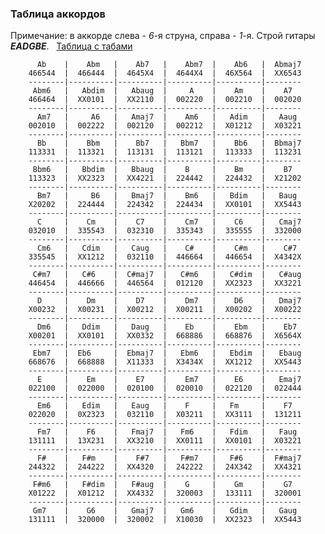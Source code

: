 <!--2017-07-16 14:01:55-->
### Таблица аккордов
Примечание: в аккорде слева - *6*-я струна, справа - *1*-я. Строй гитары ***EADGBE***. &nbsp; [Таблица с табами](/posts.html?samouchitel_igry_na_gitare/tablica_akkordov_s_tabami)
<a name="tab"></a>

		  Ab    |    Abm   |    Ab7   |    Abm7  |    Ab6   |  Abmaj7
		466544  |  466444  |  4645X4  |  4644X4  |  46X564  |  XX6543
		--------|----------|----------|----------|----------|--------
		 Abm6   |   Abdim  |   Abaug  |     A    |    Am    |    A7
		466464  |  XX0101  |  XX2110  |  002220  |  002210  |  002020
		--------|----------|----------|----------|----------|--------
		  Am7   |     A6   |   Amaj7  |    Am6   |   Adim   |   Aaug
		002010  |  002222  |  002120  |  002212  |  X01212  |  X03221
		--------|----------|----------|----------|----------|--------
		  Bb    |    Bbm   |    Bb7   |   Bbm7   |    Bb6   |  Bbmaj7
		113331  |  113321  |  113131  |  113121  |  113333  |  113231
		--------|----------|----------|----------|----------|--------
		 Bbm6   |   Bbdim  |   Bbaug  |    B     |    Bm    |    B7
		113323  |  XX2323  |  XX4221  |  224442  |  224432  |  X21202
		--------|----------|----------|----------|----------|--------
		  Bm7   |     B6   |   Bmaj7  |    Bm6   |   Bdim   |   Baug
		X20202  |  224444  |  224342  |  224434  |  XX0101  |  XX5443
		--------|----------|----------|----------|----------|--------
		  C     |    Cm    |    C7    |    Cm7   |    C6    |   Cmaj7
		032010  |  335543  |  032310  |  335343  |  335555  |  332000
		--------|----------|----------|----------|----------|--------
		  Cm6   |   Cdim   |   Caug   |    C#    |    C#m   |    C#7
		335545  |  XX1212  |  032110  |  446664  |  446654  |  X4342X
		--------|----------|----------|----------|----------|--------
		 C#m7   |   C#6    |  C#maj7  |   C#m6   |   C#dim  |   C#aug
		446454  |  446666  |  446564  |  012120  |  XX2323  |  XX3221
		--------|----------|----------|----------|----------|--------
		  D     |    Dm    |    D7    |    Dm7   |    D6    |   Dmaj7
		X00232  |  X00231  |  X00212  |  X00211  |  X00202  |  X00222
		--------|----------|----------|----------|----------|--------
		  Dm6   |   Ddim   |   Daug   |    Eb    |    Ebm   |    Eb7
		X00201  |  XX0101  |  XX0332  |  668886  |  668876  |  X6564X
		--------|----------|----------|----------|----------|--------
		 Ebm7   |  Eb6     |  Ebmaj7  |   Ebm6   |   Ebdim  |   Ebaug
		668676  |  668888  |  X11333  |  X3434X  |  XX1212  |  XX5443
		--------|----------|----------|----------|----------|--------
		  E     |    Em    |    E7    |    Em7   |    E6    |   Emaj7
		022100  |  022000  |  020100  |  020010  |  022120  |  022444
		--------|----------|----------|----------|----------|--------
		  Em6   |   Edim   |   Eaug   |    F     |   Fm     |    F7
		022020  |  0X2323  |  032110  |  X03211  |  XX3111  |  131211
		--------|----------|----------|----------|----------|--------
		  Fm7   |    F6    |   Fmaj7  |   Fm6    |   Fdim   |   Faug
		131111  |  13X231  |  XX3210  |  XX0111  |  XX0101  |  X03221
		--------|----------|----------|----------|----------|--------
		  F#    |   F#m    |    F#7   |   F#m7   |   F#6    |  F#maj7
		244322  |  244222  |  XX4320  |  242222  |  24X342  |  XX4321
		--------|----------|----------|----------|----------|--------
		 F#m6   |   F#dim  |   F#aug  |    G     |    Gm    |    G7
		X01222  |  X01212  |  XX4332  |  320003  |  133111  |  320001
		--------|----------|----------|----------|----------|--------
		 Gm7    |    G6    |   Gmaj7  |   Gm6    |   Gdim   |   Gaug
		131111  |  320000  |  320002  |  X10030  |  XX2323  |  XX5443

</div>